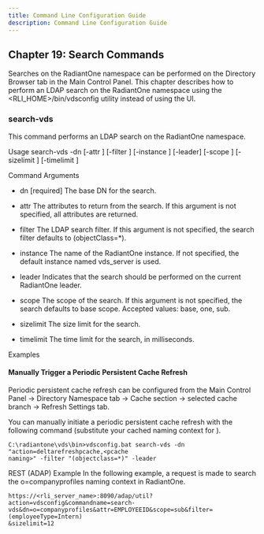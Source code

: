 ```yaml
---
title: Command Line Configuration Guide
description: Command Line Configuration Guide
---
```


## Chapter 19: Search Commands

Searches on the RadiantOne namespace can be performed on the Directory Browser tab in the
Main Control Panel. This chapter describes how to perform an LDAP search on the RadiantOne
namespace using the <RLI_HOME>/bin/vdsconfig utility instead of using the UI.

### search-vds

This command performs an LDAP search on the RadiantOne namespace.

Usage
search-vds -dn <dn> [-attr <attr>] [-filter <filter>] [-instance <instance>] [-leader]
[-scope <scope>] [-sizelimit <sizelimit>] [-timelimit <timelimit>]

Command Arguments

- dn <dn>
[required] The base DN for the search.
- attr <attr>
The attributes to return from the search. If this argument is not specified, all attributes are
returned.
- filter <filter>
The LDAP search filter. If this argument is not specified, the search filter defaults to
(objectClass=*).
- instance <instance>
The name of the RadiantOne instance. If not specified, the default instance named vds_server
is used.
- leader
Indicates that the search should be performed on the current RadiantOne leader.


- scope <scope>
The scope of the search. If this argument is not specified, the search defaults to base scope.
Accepted values: base, one, sub.
- sizelimit <sizelimit>
The size limit for the search.
- timelimit <timelimit>
The time limit for the search, in milliseconds.

Examples

#### Manually Trigger a Periodic Persistent Cache Refresh

Periodic persistent cache refresh can be configured from the Main Control Panel -> Directory
Namespace tab -> Cache section -> selected cache branch -> Refresh Settings tab.

You can manually initiate a periodic persistent cache refresh with the following command
(substitute your cached naming context for <pcache naming>).

```
C:\radiantone\vds\bin>vdsconfig.bat search-vds -dn "action=deltarefreshpcache,<pcache
naming>" -filter "(objectclass=*)" -leader
```
REST (ADAP) Example
In the following example, a request is made to search the o=companyprofiles naming context in
RadiantOne.

```
https://<rli_server_name>:8090/adap/util?action=vdsconfig&commandname=search-
vds&dn=o=companyprofiles&attr=EMPLOYEEID&scope=sub&filter=(employeeType=Intern)
&sizelimit=12
```
